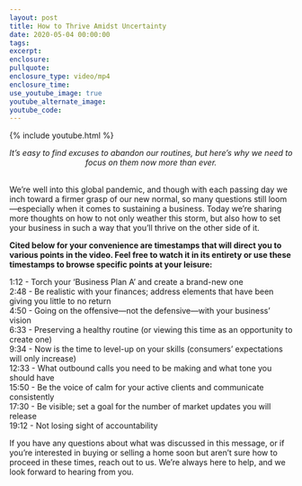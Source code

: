 ```yaml
---
layout: post
title: How to Thrive Amidst Uncertainty
date: 2020-05-04 00:00:00
tags:
excerpt:
enclosure:
pullquote:
enclosure_type: video/mp4
enclosure_time:
use_youtube_image: true
youtube_alternate_image:
youtube_code:
---
```


{% include youtube.html %}

<center><em>It&rsquo;s easy to find excuses to abandon our routines, but here&rsquo;s why we need to focus on them now more than ever.</em></center>

<br>We’re well into this global pandemic, and though with each passing day we inch toward a firmer grasp of our new normal, so many questions still loom—especially when it comes to sustaining a business. Today we’re sharing more thoughts on how to not only weather this storm, but also how to set your business in such a way that you’ll thrive on the other side of it.

**Cited below for your convenience are timestamps that will direct you to various points in the video. Feel free to watch it in its entirety or use these timestamps to browse specific points at your leisure:**

1:12 - Torch your ‘Business Plan A’ and create a brand-new one<br>2:48 - Be realistic with your finances; address elements that have been giving you little to no return<br>4:50 - Going on the offensive—not the defensive—with your business’ vision<br>6:33 - Preserving a healthy routine (or viewing this time as an opportunity to create one)<br>9:34 - Now is the time to level-up on your skills (consumers’ expectations will only increase)<br>12:33 - What outbound calls you need to be making and what tone you should have<br>15:50 - Be the voice of calm for your active clients and communicate consistently<br>17:30 - Be visible; set a goal for the number of market updates you will release<br>19:12 - Not losing sight of accountability

If you have any questions about what was discussed in this message, or if you’re interested in buying or selling a home soon but aren’t sure how to proceed in these times, reach out to us. We’re always here to help, and we look forward to hearing from you.